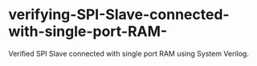 # verifying-SPI-Slave-connected-with-single-port-RAM-
Verified SPI Slave connected with single port RAM using System Verilog.
